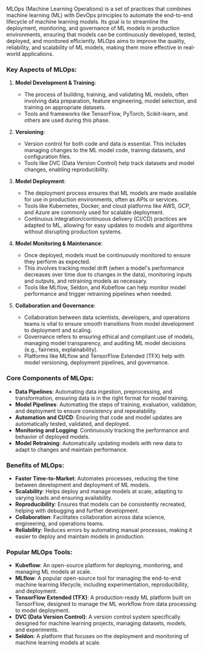 MLOps (Machine Learning Operations) is a set of practices that combines machine learning (ML) with DevOps principles to automate the end-to-end lifecycle of machine learning models. Its goal is to streamline the deployment, monitoring, and governance of ML models in production environments, ensuring that models can be continuously developed, tested, deployed, and monitored efficiently. MLOps aims to improve the quality, reliability, and scalability of ML models, making them more effective in real-world applications.

### Key Aspects of MLOps:

1. **Model Development & Training**:
   - The process of building, training, and validating ML models, often involving data preparation, feature engineering, model selection, and training on appropriate datasets.
   - Tools and frameworks like TensorFlow, PyTorch, Scikit-learn, and others are used during this phase.

2. **Versioning**:
   - Version control for both code and data is essential. This includes managing changes to the ML model code, training datasets, and configuration files.
   - Tools like DVC (Data Version Control) help track datasets and model changes, enabling reproducibility.

3. **Model Deployment**:
   - The deployment process ensures that ML models are made available for use in production environments, often as APIs or services.
   - Tools like Kubernetes, Docker, and cloud platforms like AWS, GCP, and Azure are commonly used for scalable deployment.
   - Continuous integration/continuous delivery (CI/CD) practices are adapted to ML, allowing for easy updates to models and algorithms without disrupting production systems.

4. **Model Monitoring & Maintenance**:
   - Once deployed, models must be continuously monitored to ensure they perform as expected.
   - This involves tracking model drift (when a model's performance decreases over time due to changes in the data), monitoring inputs and outputs, and retraining models as necessary.
   - Tools like MLflow, Seldon, and Kubeflow can help monitor model performance and trigger retraining pipelines when needed.

5. **Collaboration and Governance**:
   - Collaboration between data scientists, developers, and operations teams is vital to ensure smooth transitions from model development to deployment and scaling.
   - Governance refers to ensuring ethical and compliant use of models, managing model transparency, and auditing ML model decisions (e.g., fairness, explainability).
   - Platforms like MLflow and TensorFlow Extended (TFX) help with model versioning, deployment pipelines, and governance.

### Core Components of MLOps:
- **Data Pipelines**: Automating data ingestion, preprocessing, and transformation, ensuring data is in the right format for model training.
- **Model Pipelines**: Automating the steps of training, evaluation, validation, and deployment to ensure consistency and repeatability.
- **Automation and CI/CD**: Ensuring that code and model updates are automatically tested, validated, and deployed.
- **Monitoring and Logging**: Continuously tracking the performance and behavior of deployed models.
- **Model Retraining**: Automatically updating models with new data to adapt to changes and maintain performance.

### Benefits of MLOps:
- **Faster Time-to-Market**: Automates processes, reducing the time between development and deployment of ML models.
- **Scalability**: Helps deploy and manage models at scale, adapting to varying loads and ensuring availability.
- **Reproducibility**: Ensures that models can be consistently recreated, helping with debugging and further development.
- **Collaboration**: Facilitates collaboration across data science, engineering, and operations teams.
- **Reliability**: Reduces errors by automating manual processes, making it easier to deploy and maintain models in production.

### Popular MLOps Tools:
- **Kubeflow**: An open-source platform for deploying, monitoring, and managing ML models at scale.
- **MLflow**: A popular open-source tool for managing the end-to-end machine learning lifecycle, including experimentation, reproducibility, and deployment.
- **TensorFlow Extended (TFX)**: A production-ready ML platform built on TensorFlow, designed to manage the ML workflow from data processing to model deployment.
- **DVC (Data Version Control)**: A version control system specifically designed for machine learning projects, managing datasets, models, and experiments.
- **Seldon**: A platform that focuses on the deployment and monitoring of machine learning models at scale.